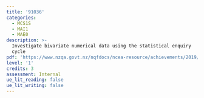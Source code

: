 ```yaml
---
title: '91036'
categories:
  - MCS1S
  - MAI1
  - MAE0
description: >-
  Investigate bivariate numerical data using the statistical enquiry
  cycle
pdf: 'https://www.nzqa.govt.nz/nqfdocs/ncea-resource/achievements/2019/as91036.pdf'
level: '1'
credits: 3
assessment: Internal
ue_lit_reading: false
ue_lit_writing: false
---
```


